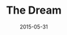 ---
title: "The Dream"
show_title_on_cover: true
date: "2015-05-31"
version: 1
volume: 1
issue: 1
category: "Wordpress Posts"
format: "wordpress"
synopsis: "Zene and Zeanne had a dream...what is it?"
modes: [
    {mode_name: "Original", call_at: [0, 1, 2]}
]
---